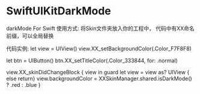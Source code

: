 # SwiftUIKitDarkMode
darkMode For Swift
使用方式:
将Skin文件夹放入你的工程中，
代码中有XX命名前缀，可以全局替换

代码实例:
let view = UIView()
view.XX_setBackgroundColor(.Color_F7F8F8)

let btn = UIButton()
btn.XX_setTitleColor(.Color_333844, for: .normal)

view.XX_skinDidChangeBlock { view in
   guard let view = view as? UIView { else return}
   view.backgroundColor = XXSkinManager.shared.isDarkMode() ? .red : .blue
}

